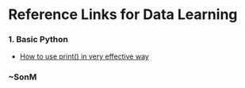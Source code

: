 # Reference Links for Data Learning

### 1. Basic Python
* [How to use print() in very effective way](https://pyformat.info/)


### ~SonM
